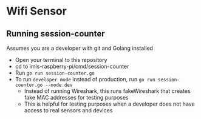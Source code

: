 # Wifi Sensor

## Running session-counter
Assumes you are a developer with git and Golang installed

- Open your terminal to this repository
- cd to imls-raspberry-pi/cmd/session-counter
- Run `go run session-counter.go`
- To run `developer mode` instead of production, run `go run session-counter.go --mode dev`
  - Instead of running Wireshark, this runs fakeWireshark that creates fake MAC addresses for testing purposes
  - This is helpful for testing purposes when a developer does not have access to real sensors and devices